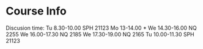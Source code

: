 # Course Info
Discusion time:
Tu 8.30-10.00 SPH 21123
Mo 13-14.00 *
We 14.30-16.00 NQ 2255
We 16.00-17.30 NQ 2185
We 17.30-19.00 NQ 2165
Tu 10.00-11.30 SPH 21123

